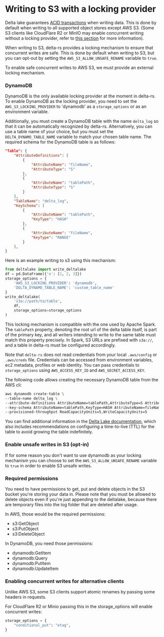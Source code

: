 # Writing to S3 with a locking provider

Delta lake guarantees [ACID transactions](../../how-delta-lake-works/delta-lake-acid-transactions.md) when writing data. This is done by default when writing to all supported object stores except AWS S3. (Some S3 clients like CloudFlare R2 or MinIO may enable concurrent writing without a locking provider, refer to [this section](#enabling-concurrent-writes-for-alternative-clients) for more information).

When writing to S3, delta-rs provides a locking mechanism to ensure that concurrent writes are safe. This is done by default when writing to S3, but you can opt-out by setting the `AWS_S3_ALLOW_UNSAFE_RENAME` variable to `true`.

To enable safe concurrent writes to AWS S3, we must provide an external locking mechanism.

### DynamoDB

DynamoDB is the only available locking provider at the moment in delta-rs. To enable DynamoDB as the locking provider, you need to set the `AWS_S3_LOCKING_PROVIDER` to 'dynamodb' as a `storage_options` or as an environment variable.

Additionally, you must create a DynamoDB table with the name `delta_log`
so that it can be automatically recognized by delta-rs. Alternatively, you can
use a table name of your choice, but you must set the `DELTA_DYNAMO_TABLE_NAME`
variable to match your chosen table name. The required schema for the DynamoDB
table is as follows:

```json
"Table": {
    "AttributeDefinitions": [
        {
            "AttributeName": "fileName",
            "AttributeType": "S"
        },
        {
            "AttributeName": "tablePath",
            "AttributeType": "S"
        }
    ],
    "TableName": "delta_log",
    "KeySchema": [
        {
            "AttributeName": "tablePath",
            "KeyType": "HASH"
        },
        {
            "AttributeName": "fileName",
            "KeyType": "RANGE"
        }
    ],
}
```

Here is an example writing to s3 using this mechanism:

```python
from deltalake import write_deltalake
df = pd.DataFrame({'x': [1, 2, 3]})
storage_options = {
    'AWS_S3_LOCKING_PROVIDER': 'dynamodb',
    'DELTA_DYNAMO_TABLE_NAME': 'custom_table_name'
}
write_deltalake(
    's3a://path/to/table',
    df,
    storage_options=storage_options
)
```

This locking mechanism is compatible with the one used by Apache Spark. The `tablePath` property, denoting the root url of the delta table itself, is part of the primary key, and all writers intending to write to the same table must match this property precisely. In Spark, S3 URLs are prefixed with `s3a://`, and a table in delta-rs must be configured accordingly.

Note that `delta-rs` does not read credentials from your local `.aws/config` or `.aws/creds` file. Credentials can be accessed from environment variables, ec2 metadata, profiles or web identity. You can pass credentials to `storage_options` using `AWS_ACCESS_KEY_ID` and `AWS_SECRET_ACCESS_KEY`.

The following code allows creating the necessary DynamoDB table from the AWS cli:

```sh
aws dynamodb create-table \
--table-name delta_log \
--attribute-definitions AttributeName=tablePath,AttributeType=S AttributeName=fileName,AttributeType=S \
--key-schema AttributeName=tablePath,KeyType=HASH AttributeName=fileName,KeyType=RANGE \
--provisioned-throughput ReadCapacityUnits=5,WriteCapacityUnits=5
```

You can find additional information in the [Delta Lake documentation](https://docs.delta.io/latest/delta-storage.html#multi-cluster-setup), which also includes recommendations on configuring a time-to-live (TTL) for the table to avoid growing the table indefinitely.

### Enable unsafe writes in S3 (opt-in)

If for some reason you don't want to use dynamodb as your locking mechanism you can
choose to set the `AWS_S3_ALLOW_UNSAFE_RENAME` variable to `true` in order to enable S3 unsafe writes.

### Required permissions

You need to have permissions to get, put and delete objects in the S3 bucket you're storing your data in. Please note that you must be allowed to delete objects even if you're just appending to the deltalake, because there are temporary files into the log folder that are deleted after usage.

In AWS, those would be the required permissions:

- s3:GetObject
- s3:PutObject
- s3:DeleteObject

In DynamoDB, you need those permissions:

- dynamodb:GetItem
- dynamodb:Query
- dynamodb:PutItem
- dynamodb:UpdateItem

### Enabling concurrent writes for alternative clients

Unlike AWS S3, some S3 clients support atomic renames by passing some headers
in requests.

For CloudFlare R2 or Minio passing this in the storage_options will enable concurrent writes:

```python
storage_options = {
    "conditional_put": "etag",
}
```
